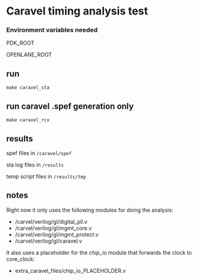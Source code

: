 # Caravel timing analysis test


### Environment variables needed
PDK_ROOT

OPENLANE_ROOT

## run 
`make caravel_sta`

## run caravel .spef generation only 
`make caravel_rcx`

## results
spef files in `/caravel/spef`

sta log files in `/results`

temp script files in `/results/tmp`


## notes
Right now it only uses the following modules for doing the analysis:
- /carvel/verilog/gl/digital_pll.v
- /carvel/verilog/gl/mgmt_core.v
- /carvel/verilog/gl/mgmt_protect.v
- /carvel/verilog/gl/caravel.v

It also uses a placeholder for the *chip_io* module that forwards the clock to core_clock:
- extra_caravel_files/chip_io_PLACEHOLDER.v



